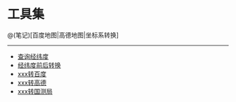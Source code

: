 工具集
====================

@(笔记)[百度地图|高德地图|坐标系转换]

-------------------

- [查询经纬度](https://lhywell.github.io/map/example4/baidu5.html)
- [经纬度前后转换](https://lhywell.github.io/map/example/tansformer.html)
- [xxx转百度](https://lhywell.github.io/map/example/index_baidu.html)
- [xxx转高德](https://lhywell.github.io/map/example/index_gaode.html)
- [xxx转国测局](https://lhywell.github.io/map/example/index_gcj.html)
